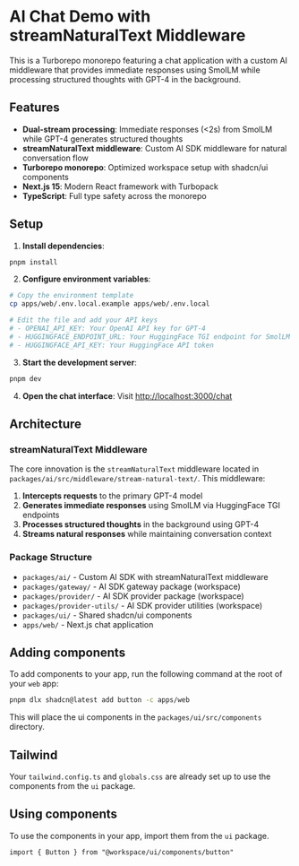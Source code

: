 # AI Chat Demo with streamNaturalText Middleware

This is a Turborepo monorepo featuring a chat application with a custom AI middleware that provides immediate responses using SmolLM while processing structured thoughts with GPT-4 in the background.

## Features

- **Dual-stream processing**: Immediate responses (<2s) from SmolLM while GPT-4 generates structured thoughts
- **streamNaturalText middleware**: Custom AI SDK middleware for natural conversation flow
- **Turborepo monorepo**: Optimized workspace setup with shadcn/ui components
- **Next.js 15**: Modern React framework with Turbopack
- **TypeScript**: Full type safety across the monorepo

## Setup

1. **Install dependencies**:
```bash
pnpm install
```

2. **Configure environment variables**:
```bash
# Copy the environment template
cp apps/web/.env.local.example apps/web/.env.local

# Edit the file and add your API keys
# - OPENAI_API_KEY: Your OpenAI API key for GPT-4
# - HUGGINGFACE_ENDPOINT_URL: Your HuggingFace TGI endpoint for SmolLM
# - HUGGINGFACE_API_KEY: Your HuggingFace API token
```

3. **Start the development server**:
```bash
pnpm dev
```

4. **Open the chat interface**:
Visit [http://localhost:3000/chat](http://localhost:3000/chat)

## Architecture

### streamNaturalText Middleware

The core innovation is the `streamNaturalText` middleware located in `packages/ai/src/middleware/stream-natural-text/`. This middleware:

1. **Intercepts requests** to the primary GPT-4 model
2. **Generates immediate responses** using SmolLM via HuggingFace TGI endpoints
3. **Processes structured thoughts** in the background using GPT-4
4. **Streams natural responses** while maintaining conversation context

### Package Structure

- `packages/ai/` - Custom AI SDK with streamNaturalText middleware
- `packages/gateway/` - AI SDK gateway package (workspace)
- `packages/provider/` - AI SDK provider package (workspace)  
- `packages/provider-utils/` - AI SDK provider utilities (workspace)
- `packages/ui/` - Shared shadcn/ui components
- `apps/web/` - Next.js chat application

## Adding components

To add components to your app, run the following command at the root of your `web` app:

```bash
pnpm dlx shadcn@latest add button -c apps/web
```

This will place the ui components in the `packages/ui/src/components` directory.

## Tailwind

Your `tailwind.config.ts` and `globals.css` are already set up to use the components from the `ui` package.

## Using components

To use the components in your app, import them from the `ui` package.

```tsx
import { Button } from "@workspace/ui/components/button"
```
